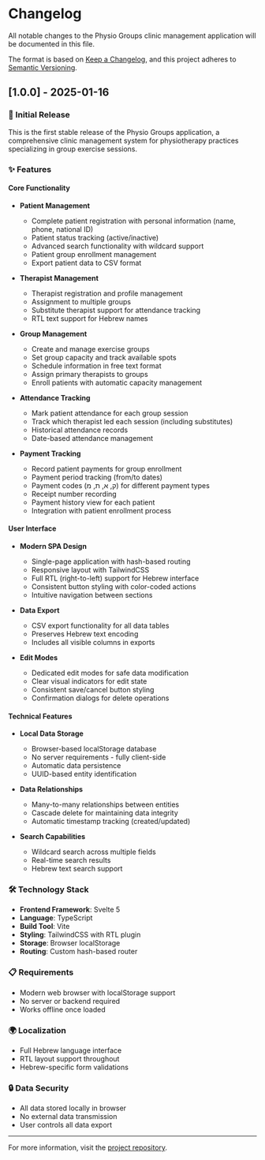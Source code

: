 # Changelog

All notable changes to the Physio Groups clinic management application will be documented in this file.

The format is based on [Keep a Changelog](https://keepachangelog.com/en/1.0.0/),
and this project adheres to [Semantic Versioning](https://semver.org/spec/v2.0.0.html).

## [1.0.0] - 2025-01-16

### 🎉 Initial Release

This is the first stable release of the Physio Groups application, a comprehensive clinic management system for physiotherapy practices specializing in group exercise sessions.

### ✨ Features

#### Core Functionality
- **Patient Management**
  - Complete patient registration with personal information (name, phone, national ID)
  - Patient status tracking (active/inactive)
  - Advanced search functionality with wildcard support
  - Patient group enrollment management
  - Export patient data to CSV format

- **Therapist Management** 
  - Therapist registration and profile management
  - Assignment to multiple groups
  - Substitute therapist support for attendance tracking
  - RTL text support for Hebrew names

- **Group Management**
  - Create and manage exercise groups
  - Set group capacity and track available spots
  - Schedule information in free text format
  - Assign primary therapists to groups
  - Enroll patients with automatic capacity management

- **Attendance Tracking**
  - Mark patient attendance for each group session
  - Track which therapist led each session (including substitutes)
  - Historical attendance records
  - Date-based attendance management

- **Payment Tracking**
  - Record patient payments for group enrollment
  - Payment period tracking (from/to dates)
  - Payment codes (ק, א, ת, מ) for different payment types
  - Receipt number recording
  - Payment history view for each patient
  - Integration with patient enrollment process

#### User Interface
- **Modern SPA Design**
  - Single-page application with hash-based routing
  - Responsive layout with TailwindCSS
  - Full RTL (right-to-left) support for Hebrew interface
  - Consistent button styling with color-coded actions
  - Intuitive navigation between sections

- **Data Export**
  - CSV export functionality for all data tables
  - Preserves Hebrew text encoding
  - Includes all visible columns in exports

- **Edit Modes**
  - Dedicated edit modes for safe data modification
  - Clear visual indicators for edit state
  - Consistent save/cancel button styling
  - Confirmation dialogs for delete operations

#### Technical Features
- **Local Data Storage**
  - Browser-based localStorage database
  - No server requirements - fully client-side
  - Automatic data persistence
  - UUID-based entity identification

- **Data Relationships**
  - Many-to-many relationships between entities
  - Cascade delete for maintaining data integrity
  - Automatic timestamp tracking (created/updated)

- **Search Capabilities**
  - Wildcard search across multiple fields
  - Real-time search results
  - Hebrew text search support

### 🛠 Technology Stack
- **Frontend Framework**: Svelte 5
- **Language**: TypeScript
- **Build Tool**: Vite
- **Styling**: TailwindCSS with RTL plugin
- **Storage**: Browser localStorage
- **Routing**: Custom hash-based router

### 📋 Requirements
- Modern web browser with localStorage support
- No server or backend required
- Works offline once loaded

### 🌍 Localization
- Full Hebrew language interface
- RTL layout support throughout
- Hebrew-specific form validations

### 🔒 Data Security
- All data stored locally in browser
- No external data transmission
- User controls all data export

---

For more information, visit the [project repository](https://github.com/onlyjazz/physio-groups).